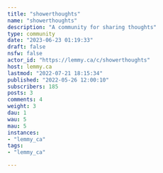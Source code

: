 ```yaml
---
title: "showerthoughts" 
name: "showerthoughts"
description: "A community for sharing thoughts"
type: community
date: "2023-06-23 01:19:33"
draft: false
nsfw: false
actor_id: "https://lemmy.ca/c/showerthoughts"
host: lemmy.ca
lastmod: "2022-07-21 18:15:34"
published: "2022-05-26 12:00:10"
subscribers: 185
posts: 3
comments: 4
weight: 3
dau: 1
wau: 5
mau: 5
instances:
- "lemmy_ca"
tags: 
- "lemmy_ca"

---
```

